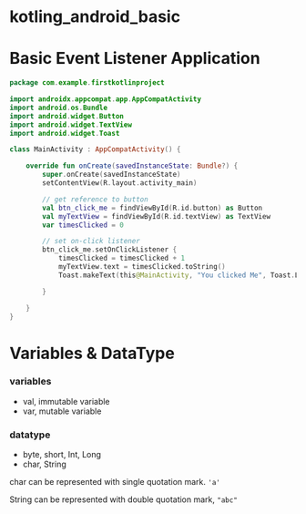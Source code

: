 # kotling_android_basic

# Basic Event Listener Application 

```kotlin
package com.example.firstkotlinproject

import androidx.appcompat.app.AppCompatActivity
import android.os.Bundle
import android.widget.Button
import android.widget.TextView
import android.widget.Toast

class MainActivity : AppCompatActivity() {

    override fun onCreate(savedInstanceState: Bundle?) {
        super.onCreate(savedInstanceState)
        setContentView(R.layout.activity_main)

        // get reference to button
        val btn_click_me = findViewById(R.id.button) as Button
        val myTextView = findViewById(R.id.textView) as TextView
        var timesClicked = 0

        // set on-click listener
        btn_click_me.setOnClickListener {
            timesClicked = timesClicked + 1
            myTextView.text = timesClicked.toString()
            Toast.makeText(this@MainActivity, "You clicked Me", Toast.LENGTH_SHORT).show()

        }

    }
}
```


# Variables & DataType

### variables

- val, immutable variable 
- var, mutable variable

### datatype

- byte, short, Int, Long
- char, String 

char can be represented with single quotation mark. `'a'`

String can be represented with double quotation mark, `"abc"`
